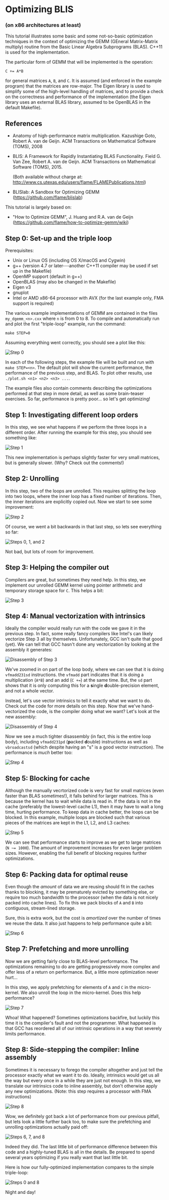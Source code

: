 # Optimizing BLIS

### (on x86 architectures at least)

This tutorial illustrates some basic and some not-so-basic optimization techniques in the context of optimizing the GEMM (GEneral Matrix-Matrix multiply) routine from the Basic Linear Algebra Subprograms (BLAS). C++11 is used for the implementation.

The particular form of GEMM that will be implemented is the operation:

`C += A*B`

for general matrices `A`, `B`, and `C`. It is assumed (and enforced in the example program) that the matrices are row-major. The Eigen library is used to simplify some of the high-level handling of matrices, and to provide a check on the correctness and performance of the implementation (the Eigen library uses an external BLAS library, assumed to be OpenBLAS in the default Makefile).

## References

- Anatomy of high-performance matrix multiplication. Kazushige Goto, Robert A. van de Geijn. ACM Transactions on Mathematical Software (TOMS), 2008

- BLIS: A Framework for Rapidly Instantiating BLAS Functionality. Field G. Van Zee, Robert A. van de Geijn. ACM Transactions on Mathematical Software (TOMS), 2015.

  (Both available without charge at: http://www.cs.utexas.edu/users/flame/FLAMEPublications.html)

- BLISlab: A Sandbox for Optimizing GEMM (https://github.com/flame/blislab)

This tutorial is largely based on:

- "How to Optimize GEMM", J. Huang and R.A. van de Geijn (https://github.com/flame/how-to-optimize-gemm/wiki)

## Step 0: Set-up and the triple loop

Prerequisites:
 - Unix or Linux OS (including OS X/macOS and Cygwin)
 - g++ (version 4.7 or later---another C++11 compiler may be used if set up in the Makefile)
 - OpenMP support (default in g++)
 - OpenBLAS (may also be changed in the Makefile)
 - Eigen v3
 - gnuplot
 - Intel or AMD x86-64 processor with AVX (for the last example only, FMA support is required)

The various example implementations of GEMM are contained in the files `my_dgemm_<n>.cxx` where `n` is from 0 to 8. To compile and automatically run and plot the first "triple-loop" example, run the command:

```
make STEP=0
```

Assuming everything went correctly, you should see a plot like this:

![Step 0](figures/step0.png?raw=true)

In each of the following steps, the example file will be built and run with `make STEP=<n>`. The default plot will show the current performance, the performance of the previous step, and BLAS. To plot other results, use `./plot.sh <n1> <n2> <n3> ...`.

The example files also contain comments describing the optimizations performed at that step in more detail, as well as some brain-teaser exercises. So far, performance is pretty poor... so let's get optimizing!

## Step 1: Investigating different loop orders

In this step, we see what happens if we perform the three loops in a different order. After running the example for this step, you should see something like:

![Step 1](figures/step1.png?raw=true)

This new implementation is perhaps slightly faster for very small matrices, but is generally slower. (Why? Check out the comments!)

## Step 2: Unrolling

In this step, two of the loops are unrolled. This requires splitting the loop into two loops, where the inner loop has a fixed number of iterations. Then, the inner iterations are explicitly copied out. Now we start to see some improvement:

![Step 2](figures/step2.png?raw=true)

Of course, we went a bit backwards in that last step, so lets see everything so far:

![Steps 0, 1, and 2](figures/step012.png?raw=true)

Not bad, but lots of room for improvement.

## Step 3: Helping the compiler out

Compilers are great, but sometimes they need help. In this step, we implement our unrolled GEMM kernel using pointer arithmetic and temporary storage space for `C`. This helps a bit:

![Step 3](figures/step3.png?raw=true)

## Step 4: Manual vectorization with intrinsics

Ideally the compiler would really run with the code we gave it in the previous step. In fact, some really fancy compilers like Intel's can likely vectorize Step 3 all by themselves. Unfortunately, GCC isn't quite that good (yet). We can tell that GCC hasn't done any vectorization by looking at the assembly it generates:

![Disassembly of Step 3](figures/disassembly-novec.png?raw=true)

We've zoomed in on part of the loop body, where we can see that it is doing `vfmadd231sd` instructions. the `vfmadd` part indicates that it is doing a multiplication (`A*B`) and an add (`C +=`) at the same time. But, the `sd` part shows that it is only computing this for a **s**ingle **d**ouble-precision element, and not a whole vector.

Instead, let's use vector intrinsics to tell it exactly what we want to do. Check out the code for more details on this step. Now that we've hand-vectorized the code, is the compiler doing what we want? Let's look at the new assembly:

![Disassembly of Step 4](figures/disassembly-vec.png?raw=true)

Now we see a much tighter disassembly (in fact, this is the entire loop body), including `vfmadd231pd` (**p**acked **d**ouble) instructions as well as `vbroadcastsd` (which despite having an "s" is a good vector instruction). The performance is *much* better too:

![Step 4](figures/step4.png?raw=true)

## Step 5: Blocking for cache

Although the manually vecrtorized code is very fast for small matrices (even faster than BLAS sometimes!), it falls behind for larger matrices. This is because the kernel has to wait while data is read in. If the data is not in the cache (preferably the lowest-level cache L1), then it may have to wait a long time, hurting performance. To keep data in cache better, the loops can be blocked. In this example, multiple loops are blocked such that various pieces of the matrices are kept in the L1, L2, and L3 caches:

![Step 5](figures/step5.png?raw=true)

We can see that performance starts to improve as we get to large matrices (`N ~= 1000`). The amount of improvement increases for even larger problem sizes. However, enabling the full benefit of blocking requires further optimizations.

## Step 6: Packing data for optimal reuse

Even though the *amount* of data we are reusing should fit in the caches thanks to blocking, it may be prematurely evicted by something else, or require too much bandwidth to the processor (when the data is not nicely packed into cache lines). To fix this we pack blocks of `A` and `B` into contiguous, stream-lined storage.

Sure, this is extra work, but the cost is *amortized* over the number of times we reuse the data. It also just happens to help performance quite a bit:

![Step 6](figures/step6.png?raw=true)

## Step 7: Prefetching and more unrolling

Now we are getting fairly close to BLAS-level performance. The optimizations remaining to do are getting progressively more complex and offer less of a return on performance. But, a little more optimization never hurt...

In this step, we apply prefetching for elements of `A` and `C` in the micro-kernel. We also unroll the loop in the micro-kernel. Does this help performance?

![Step 7](figures/step7.png?raw=true)

Whoa! What happened? Sometimes optimizations backfire, but luckily this time it is the compiler's fault and not the programmer. What happened is that GCC has reordered all of our intrinsic operations in a way that severely limits performance.

## Step 8: Side-stepping the compiler: Inline assembly

Sometimes it is necessary to forego the compiler altogether and just tell the processor exactly what we want it to do. Ideally, intrinsics would get us all the way but every once in a while they are just not enough. In this step, we translate our intrinsics code to inline assembly, but don't otherwise apply any new optimizations. (Note: this step requires a processor with FMA instructions)

![Step 8](figures/step8.png?raw=true)

Wow, we definitely got back a lot of performance from our previous pitfall, but lets look a little further back too, to make sure the prefetching and unrolling optimizations actually paid off:

![Steps 6, 7, and 8](figures/step678.png?raw=true)

Indeed they did. The last little bit of performance difference between this code and a highly-tuned BLAS is all in the details. Be prepared to spend several years optimizing if you really want that last little bit.

Here is how our fully-optimized implementation compares to the simple triple-loop:

![Steps 0 and 8](figures/step08.png?raw=true)

Night and day!
